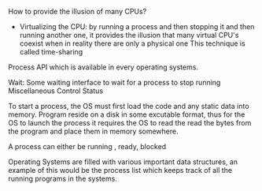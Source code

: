 How to provide the illusion of many CPUs?
- Virtualizing the CPU: by running a process and then stopping it and then running another one, it provides the illusion that many virtual CPU's coexist when in reality there are only a physical one
This technique is called time-sharing

Process API which is available in every operating systems.

Wait: Some waiting interface to wait for a process to stop running 
Miscellaneous Control
Status



To start a process, the OS must first load the code and any static data into memory. Program reside on a disk in some excutable format, thus for the OS to launch the process it requires the OS to read the read the bytes from the program and place them in memory somewhere. 

A process can either be running , ready, blocked


Operating Systems are filled with various important data structures, an example of this would be the process list which keeps track of all the running programs in the systems.
